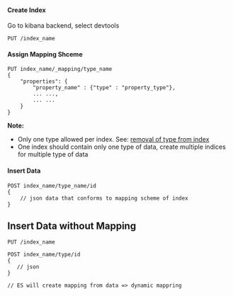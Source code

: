 #### Create Index
Go to kibana backend, select devtools
```
PUT /index_name
```
#### Assign Mapping Shceme
```
PUT index_name/_mapping/type_name
{
	"properties": {
		"property_name" : {"type" : "property_type"},
		... ...,
		... ...
	}
}
```
**Note:**
* Only one type allowed per index. See: [removal of type from index](https://www.elastic.co/guide/en/elasticsearch/reference/6.x/removal-of-types.html)
* One index should contain only one type of data, create multiple indices for multiple type of data

#### Insert Data
```
POST index_name/type_name/id
{
    // json data that conforms to mapping scheme of index
}
```

## Insert Data without Mapping
```
PUT /index_name

POST index_name/type/id
{
   // json
}

// ES will create mapping from data => dynamic mappring
```
